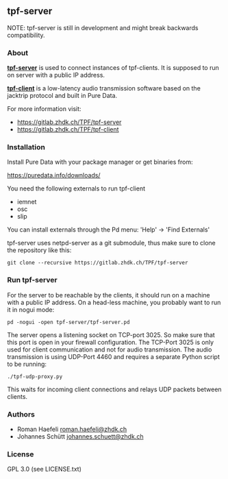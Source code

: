 ## tpf-server

NOTE: tpf-server is still in development and might break
      backwards compatibility.


### About

**[tpf-server](https://gitlab.zhdk.ch/TPF/tpf-server)** is used to connect instances
of tpf-clients. It is supposed to run on server with a public IP address.

**[tpf-client](https://gitlab.zhdk.ch/TPF/tpf-client)** is a low-latency audio
transmission software based on the jacktrip protocol and built in Pure Data.


For more information visit:

  * https://gitlab.zhdk.ch/TPF/tpf-server
  * https://gitlab.zhdk.ch/TPF/tpf-client


### Installation

Install Pure Data with your package manager or get binaries
from:

  https://puredata.info/downloads/

You need the following externals to run tpf-client

  * iemnet
  * osc
  * slip

You can install externals through the Pd menu:
'Help' -> 'Find Externals'

tpf-server uses netpd-server as a git submodule, thus make
sure to clone the repository like this:

```
git clone --recursive https://gitlab.zhdk.ch/TPF/tpf-server
```

### Run tpf-server

For the server to be reachable by the clients, it should run on
a machine with a public IP address. On a head-less machine, you
probably want to run it in nogui mode:

```
pd -nogui -open tpf-server/tpf-server.pd
```

The server opens a listening socket on TCP-port 3025. So make
sure that this port is open in your firewall configuration.
The TCP-Port 3025 is only used for client communication and not for
audio transmission. The audio transmission is using UDP-Port 4460
and requires a separate Python script to be running:

```
./tpf-udp-proxy.py
```

This waits for incoming client connections and relays UDP packets
between clients.



### Authors

  * Roman Haefeli <roman.haefeli@zhdk.ch>
  * Johannes Schütt <johannes.schuett@zhdk.ch>

### License

  GPL 3.0 (see LICENSE.txt)

